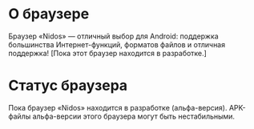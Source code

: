 # О браузере
Браузер «Nidos» — отличный выбор для Android: поддержка большинства Интернет-функций, форматов файлов и отличная поддержка! [Пока этот браузер находится в разработке.]

# Статус браузера
Пока браузер «Nidos» находится в разработке (альфа-версия). APK-файлы альфа-версии этого браузера могут быть нестабильными.
